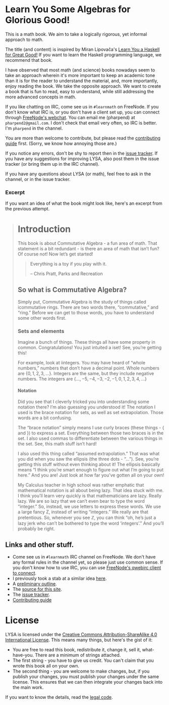 # Learn You Some Algebras for Glorious Good!

This is a math book. We aim to take a logically rigorous, yet informal approach
to math.

The title (and content) is inspired by Miran Lipovača's
[Learn You a Haskell for Great Good!][lyah] If you want to learn the Haskell
programming language, we recommend that book.

[lyah]: http://learnyouahaskell.com/

I have observed that most math (and science) books nowadays seem to take an
approach wherein it's more important to keep an academic tone than it is for the
reader to understand the material, and, more importantly, enjoy reading the
book. We take the opposite approach. We want to create a book that is fun to
read, easy to understand, while still addressing the more advanced concepts in
math.

If you like chatting on IRC, come see us in `#learnmath` on FreeNode. If you
don't know what IRC is, or you don't have a client set up, you can connect
through [FreeNode's webchat][webchat]. You can email me (pharpend) at
`pharpend2@gmail.com`. I don't check that email very often, so IRC is
better. I'm `pharpend` in the channel.

You are more than welcome to contribute, but please read the
[contributing guide][contrib-guide] first. (Sorry, we know how annoying those
are.)

If you notice any errors, don't be shy to report then in the
[issue tracker][issues]. If you have any suggestions for improving LYSA, also
post them in the issue tracker (or bring them up in the IRC channel).

If you have any questions about LYSA (or math), feel free to ask in the channel,
or in the issue tracker.

### Excerpt

If you want an idea of what the book might look like, here's an excerpt from the
previous attempt.

> Introduction
> ============
> 
> This book is about Commutative Algebra - a fun area of math. That
> statement is a bit redundant - is there an area of math that isn’t fun?
> Of course not! Now let’s get started!
> 
> > Everything is a toy if you play with it.
> >
> > – Chris Pratt, Parks and Recreation
> 
> So what is Commutative Algebra?
> -------------------------------
> 
> Simply put, Commutative Algebra is the study of things called
> i<span>commutative rings</span>. There are two words there,
> “commutative,” and “ring.” Before we can get to those words, you have to
> understand some other words first.
> 
> ### Sets and elements
> 
> Imagine a bunch of things. These things all have some property in
> common. Congratulations! You just intuited a i<span>set</span>! See,
> you’re getting this!
> 
> For example, look at i<span>integers</span>. You may have heard of
> “whole numbers,” numbers that don’t have a decimal point. Whole numbers
> are $\{0, 1, 2, 3,
> \ldots\}$. Integers are the same, but they include negative numbers. The
> integers are $\{\ldots, -5, -4, -3, -2, -1, 0, 1, 2, 3, 4, \ldots\}$
> 
> #### Notation
> 
> Did you see that I cleverly tricked you into understanding some notation
> there? I’m also guessing you understood it! The notation I used is the
> brace notation for sets, as well as set extrapolation. Those words are a
> bit confusing.
> 
> The “brace notation” simply means I use curly braces (these things -
> $\{$ and $\}$) to express a set. Everything between those two braces is
> in the set. I also used commas to differentiate between the various
> things in the set. See, this math stuff isn’t hard!
> 
> I also used this thing called “assumed extrapolation.” That was what you
> did when you saw the ellipsis (the three dots - “$\ldots$”). See, you’re
> getting this stuff without even thinking about it! The ellipsis
> basically means “I think you’re smart enough to figure out what I’m
> going to put here.” And you are! Just look at how far you’ve gotten all
> on your own!
> 
> My Calculus teacher in high school was rather emphatic that mathematical
> notation is all about being lazy. That idea stuck with me. I think you’ll learn
> very quickly is that mathematicians are lazy. Really lazy.  We are so lazy that
> we can’t even bear to type the word “integer.” So, instead, we use letters to
> express these words. We use a large fancy Z, instead of writing “integers.” We
> really are that pretentious. So, whenever you see ${\mathbb{Z}}$, you can think
> “oh, he’s just a lazy jerk who can’t be bothered to type the word ‘integers’.”
> And you’ll probably be right.

## Links and other stuff.

* Come see us in `#learnmath` IRC channel on FreeNode. We don't have any formal
  rules in the channel yet, so please just use common sense.  If you don't know
  how to use IRC, you can use [FreeNode's qwebirc client to connect][webchat].
* I previously took a stab at a similar idea [here](https://github.com/pharpend/lyaa).
* A [preliminary outline][outline].
* The [source for this site][src].
* The [issue tracker][issues].
* [Contributing guide][contrib-guide]

[contrib-guide]: https://github.com/learnmath/lysa#great-how-can-i-contribute
[outline]: /outline.html
[src]: https://github.com/learnmath/lysa
[issues]: https://github.com/learnmath/lysa/issues
[webchat]: http://webchat.freenode.net/?channels=%23learnmath&uio=MT11bmRlZmluZWQb1

# License

LYSA is licensed under the
[Creative Commons Attribution-ShareAlike 4.0 International License][ccsa]. This
means many things, but here's the gist of it:

* You are free to read this book, redistribute it, change it, sell it,
what-have-you. There are a minimum of strings attached.
* The first string - you have to give us credit. You can't claim that you wrote
this book all on your own.
* The second thing - you are welcome to make changes, but, if you publish your
  changes, you must publish your changes under the same license. This ensures
  that we can then integrate your changes back into the main work.

If you want to know the details, read the [legal code][ccsa].

[ccsa]: http://creativecommons.org/licenses/by-sa/4.0/

